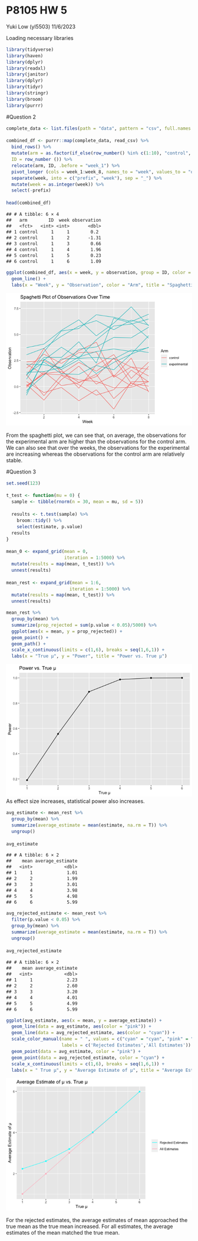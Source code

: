 P8105 HW 5
================
Yuki Low (yl5503)
11/6/2023

Loading necessary libraries

``` r
library(tidyverse)
library(haven)
library(dplyr)
library(readxl)
library(janitor)
library(dplyr)
library(tidyr)
library(stringr)
library(broom)
library(purrr)
```

\#Question 2

``` r
complete_data <- list.files(path = "data", pattern = "csv", full.names = TRUE)

combined_df <- purrr::map(complete_data, read_csv) %>% 
  bind_rows() %>% 
  mutate(arm = as.factor(if_else(row_number() %in% c(1:10), "control", "experimental")),
  ID = row_number ()) %>%
  relocate(arm, ID, .before = "week_1") %>%
  pivot_longer (cols = week_1:week_8, names_to = "week", values_to = "observation") %>%
  separate(week, into = c("prefix", "week"), sep = "_") %>%
  mutate(week = as.integer(week)) %>%
  select(-prefix)

head(combined_df)
```

    ## # A tibble: 6 × 4
    ##   arm        ID  week observation
    ##   <fct>   <int> <int>       <dbl>
    ## 1 control     1     1        0.2 
    ## 2 control     1     2       -1.31
    ## 3 control     1     3        0.66
    ## 4 control     1     4        1.96
    ## 5 control     1     5        0.23
    ## 6 control     1     6        1.09

``` r
ggplot(combined_df, aes(x = week, y = observation, group = ID, color = arm)) +
  geom_line() +
  labs(x = "Week", y = "Observation", color = "Arm", title = "Spaghetti Plot of Observations Over Time" )
```

![](p8105_hw5_yl5503_files/figure-gfm/unnamed-chunk-3-1.png)<!-- -->

From the spaghetti plot, we can see that, on average, the observations
for the experimental arm are higher than the observations for the
control arm. We can also see that over the weeks, the observations for
the experimental are increasing whereas the observations for the control
arm are relatively stable.

\#Question 3

``` r
set.seed(123)

t_test <- function(mu = 0) {
  sample <- tibble(rnorm(n = 30, mean = mu, sd = 5))
  
  results <- t.test(sample) %>% 
    broom::tidy() %>% 
    select(estimate, p.value)
  results
}

mean_0 <- expand_grid(mean = 0, 
                      iteration = 1:5000) %>% 
  mutate(results = map(mean, t_test)) %>% 
  unnest(results)

mean_rest <- expand_grid(mean = 1:6, 
                        iteration = 1:5000) %>% 
  mutate(results = map(mean, t_test)) %>% 
  unnest(results)
```

``` r
mean_rest %>%
  group_by(mean) %>% 
  summarize(prop_rejected = sum(p.value < 0.05)/5000) %>% 
  ggplot(aes(x = mean, y = prop_rejected)) + 
  geom_point() + 
  geom_path() +
  scale_x_continuous(limits = c(1,6), breaks = seq(1,6,1)) + 
  labs(x = "True μ", y = "Power", title = "Power vs. True μ")
```

![](p8105_hw5_yl5503_files/figure-gfm/unnamed-chunk-5-1.png)<!-- --> As
effect size increases, statistical power also increases.

``` r
avg_estimate <- mean_rest %>% 
  group_by(mean) %>% 
  summarize(average_estimate = mean(estimate, na.rm = T)) %>% 
  ungroup()

avg_estimate
```

    ## # A tibble: 6 × 2
    ##    mean average_estimate
    ##   <int>            <dbl>
    ## 1     1             1.01
    ## 2     2             1.99
    ## 3     3             3.01
    ## 4     4             3.98
    ## 5     5             4.98
    ## 6     6             5.99

``` r
avg_rejected_estimate <- mean_rest %>% 
  filter(p.value < 0.05) %>% 
  group_by(mean) %>% 
  summarize(average_estimate = mean(estimate, na.rm = T)) %>% 
  ungroup()

avg_rejected_estimate
```

    ## # A tibble: 6 × 2
    ##    mean average_estimate
    ##   <int>            <dbl>
    ## 1     1             2.23
    ## 2     2             2.60
    ## 3     3             3.20
    ## 4     4             4.01
    ## 5     5             4.99
    ## 6     6             5.99

``` r
ggplot(avg_estimate, aes(x = mean, y = average_estimate)) +
  geom_line(data = avg_estimate, aes(color = "pink")) +
  geom_line(data = avg_rejected_estimate, aes(color = "cyan")) +
  scale_color_manual(name = " ", values = c("cyan" = "cyan", "pink" = "pink"),
                     labels = c('Rejected Estimates','All Estimates')) +
  geom_point(data = avg_estimate, color = "pink") +
  geom_point(data = avg_rejected_estimate, color = "cyan") +
  scale_x_continuous(limits = c(1,6), breaks = seq(1,6,1)) +
  labs(x = " True μ", y = "Average Estimate of μ", title = "Average Estimate of μ vs. True μ")
```

![](p8105_hw5_yl5503_files/figure-gfm/unnamed-chunk-8-1.png)<!-- -->

For the rejected estimates, the average estimates of mean approached the
true mean as the true mean increased. For all estimates, the average
estimates of the mean matched the true mean.
